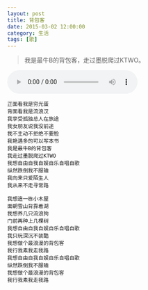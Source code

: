 ```yaml
---
layout: post
title: 背包客
date: 2015-03-02 12:00:00
category: 生活
tags: [歌]
---
```


> 我是最牛B的背包客，走过墨脱爬过KTWO。

<!--more-->

<audio src="http://shengbin-static.stor.sinaapp.com/bei-bao-ke.mp3" type="audio/mpeg" 
        preload="auto" autoplay="autoplay" controls="controls" loop="loop">
我去，你的浏览器竟然不支持HTML5？！赶紧去下个[真正的浏览器](https://www.google.com/intl/en/chrome/browser/)吧。
</audio>

    正面看我是穷光蛋
    背面看我是流浪汉
    我享受孤独总人在旅途
    我女朋友说我没前途
    我不主动不拒绝不要脸
    我艳遇多的可以写本书
    我是最牛B的背包客
    我走过墨脱爬过KTWO
    我想自由自我自娱自乐自唱自歌
    纵然跌倒我不服输
    我向来只爱陌生人
    我从来不走寻常路

    我想造一栋小木屋
    面朝雪山背靠着湖
    我想养几只流浪狗
    门前再种上几棵树
    我想自由自我自娱自乐自唱自歌
    我只玩深沉不装酷
    我想做个最浪漫的背包客
    我行我素我走我路
    我想自由自我自娱自乐自唱自歌
    纵然跌倒我不服输
    我想做个最浪漫的背包客
    我行我素我走我路
